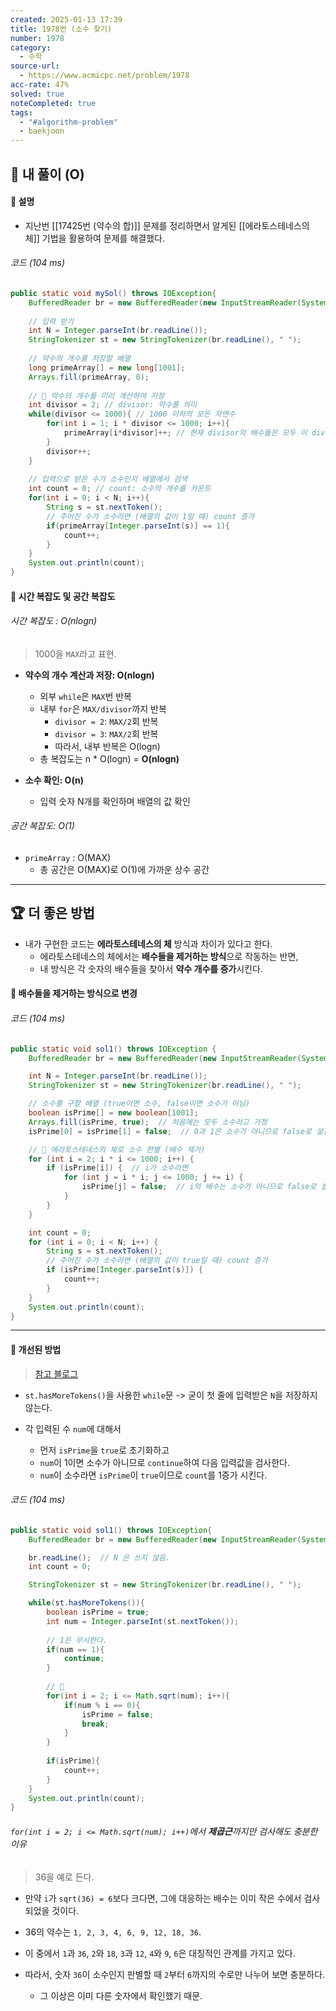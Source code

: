 ```yaml
---
created: 2025-01-13 17:39
title: 1978번 (소수 찾기)
number: 1978
category:
  - 수학
source-url:
  - https://www.acmicpc.net/problem/1978
acc-rate: 47%
solved: true
noteCompleted: true
tags:
  - "#algorithm-problem"
  - baekjoon
---
```

## 💁 내 풀이 (O)
#### 🍪 설명
- 지난번 [[17425번 (약수의 합)]] 문제를 정리하면서 알게된 [[에라토스테네스의 체]] 기법을 활용하여 문제를 해결했다.
###### 코드 (104 ms)
```java
public static void mySol() throws IOException{
	BufferedReader br = new BufferedReader(new InputStreamReader(System.in));
	
	// 입력 받기
	int N = Integer.parseInt(br.readLine());
	StringTokenizer st = new StringTokenizer(br.readLine(), " ");
	
	// 약수의 개수를 저장할 배열
	long primeArray[] = new long[1001];
	Arrays.fill(primeArray, 0);
	
	// 📌 약수의 개수를 미리 계산하여 저장
	int divisor = 2; // divisor: 약수를 의미  
	while(divisor <= 1000){ // 1000 이하의 모든 자연수
		for(int i = 1; i * divisor <= 1000; i++){
			primeArray[i*divisor]++; // 현재 divisor의 배수들은 모두 이 divisor을 약수로 가지므로 약수의 개수 증가
		}
		divisor++; 
	}
	
	// 입력으로 받은 수가 소수인지 배열에서 검색
	int count = 0; // count: 소수의 개수를 카운트
	for(int i = 0; i < N; i++){
		String s = st.nextToken();
		// 주어진 수가 소수라면 (배열의 값이 1일 때) count 증가
		if(primeArray[Integer.parseInt(s)] == 1){ 
			count++;
		}
	}
	System.out.println(count);
}
```
#### 🍪 시간 복잡도 및 공간 복잡도
###### 시간 복잡도 : O(nlogn)
> 1000을 `MAX`라고 표현.

- **약수의 개수 계산과 저장: O(nlogn)**
	- 외부 `while`은 `MAX`번 반복
	- 내부 `for`은 `MAX/divisor`까지 반복
		- `divisor = 2`: `MAX/2`회 반복
		- `divisor = 3`: `MAX/2`회 반복
		- 따라서, 내부 반복은 O(logn)
	- 총 복잡도는 n * O(logn) = **O(nlogn)**

- **소수 확인: O(n)**
	- 입력 숫자 N개를 확인하며 배열의 값 확인
###### 공간 복잡도: O(1)
- `primeArray` : O(MAX)
	- 총 공간은 O(MAX)로 O(1)에 가까운 상수 공간
---
## 🏆 더 좋은 방법
- 내가 구현한 코드는 **에라토스테네스의 체** 방식과 차이가 있다고 한다.
	- 에라토스테네스의 체에서는 **배수들을 제거하는 방식**으로 작동하는 반면, 
	- 내 방식은 각 숫자의 배수들을 찾아서 **약수 개수를 증가**시킨다.
#### 🍪 배수들을 제거하는 방식으로 변경
###### 코드 (104 ms)
```java
public static void sol1() throws IOException {
    BufferedReader br = new BufferedReader(new InputStreamReader(System.in));

    int N = Integer.parseInt(br.readLine());
    StringTokenizer st = new StringTokenizer(br.readLine(), " ");

    // 소수를 구할 배열 (true이면 소수, false이면 소수가 아님)
    boolean isPrime[] = new boolean[1001];
    Arrays.fill(isPrime, true);  // 처음에는 모두 소수라고 가정
    isPrime[0] = isPrime[1] = false;  // 0과 1은 소수가 아니므로 false로 설정

    // 📌 에라토스테네스의 체로 소수 판별 (배수 제거)
    for (int i = 2; i * i <= 1000; i++) {
        if (isPrime[i]) {  // i가 소수라면
            for (int j = i * i; j <= 1000; j += i) {
                isPrime[j] = false;  // i의 배수는 소수가 아니므로 false로 설정
            }
        }
    }

    int count = 0; 
    for (int i = 0; i < N; i++) {
        String s = st.nextToken();
        // 주어진 수가 소수라면 (배열의 값이 true일 때) count 증가
        if (isPrime[Integer.parseInt(s)]) {
            count++;
        }
    }
    System.out.println(count);
}
```
---
#### 🍪 개선된 방법
> [참고 블로그](https://st-lab.tistory.com/80)

- `st.hasMoreTokens()`을 사용한 `while`문 -> 굳이 첫 줄에 입력받은 `N`을 저장하지 않는다.

- 각 입력된 수 `num`에 대해서
	- 먼저 `isPrime`을 `true`로 초기화하고
	- `num`이 1이면 소수가 아니므로 `continue`하여 다음 입력값을 검사한다.
	- `num`이 소수라면 `isPrime`이 `true`이므로 `count`를 1증가 시킨다.

###### 코드 (104 ms)
```java
public static void sol1() throws IOException{
	BufferedReader br = new BufferedReader(new InputStreamReader(System.in));

	br.readLine();	// N 은 쓰지 않음.
	int count = 0;

	StringTokenizer st = new StringTokenizer(br.readLine(), " ");

	while(st.hasMoreTokens()){
		boolean isPrime = true;
		int num = Integer.parseInt(st.nextToken());
		
		// 1은 무시한다.
		if(num == 1){
			continue;
		}
		
		// 📌
		for(int i = 2; i <= Math.sqrt(num); i++){
			if(num % i == 0){
				isPrime = false;
				break;
			}
		}
		
		if(isPrime){
			count++;
		}
	}
	System.out.println(count);
}
```

###### `for(int i = 2; i <= Math.sqrt(num); i++)`에서 **제곱근**까지만 검사해도 충분한 이유
> 36을 예로 든다.

- 만약 `i`가 `sqrt(36) = 6`보다 크다면, 그에 대응하는 배수는 이미 작은 수에서 검사되었을 것이다.

- 36의 약수는 `1, 2, 3, 4, 6, 9, 12, 18, 36`.
- 이 중에서 `1`과 `36`, `2`와 `18`, `3`과 `12`, `4`와 `9`, `6`은 대칭적인 관계를 가지고 있다.

- 따라서, 숫자 `36`이 소수인지 판별할 때 `2`부터 `6`까지의 수로만 나누어 보면 충분하다.
	- 그 이상은 이미 다른 숫자에서 확인했기 때문.








